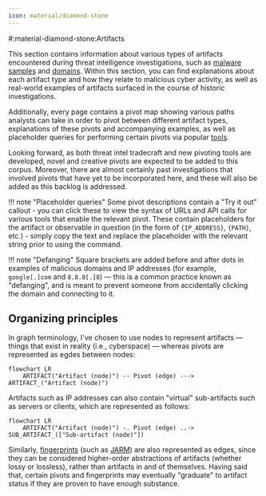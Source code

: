 ```yaml
---
icon: material/diamond-stone
---
```


#:material-diamond-stone:Artifacts

This section contains information about various types of artifacts encountered during threat intelligence investigations, such as [malware samples](/artifacts/sample) and [domains](/artifacts/domain). Within this section, you can find explanations about each artifact type and how they relate to malicious cyber activity, as well as real-world examples of artifacts surfaced in the course of historic investigations.

Additionally, every page contains a pivot map showing various paths analysts can take in order to pivot between different artifact types, explanations of these pivots and accompanying examples, as well as placeholder queries for performing certain pivots via popular [tools](/tools).

Looking forward, as both threat intel tradecraft and new pivoting tools are developed, novel and creative pivots are expected to be added to this corpus. Moreover, there are almost certainly past investigations that involved pivots that have yet to be incorporated here, and these will also be added as this backlog is addressed.

!!! note "Placeholder queries"
	Some pivot descriptions contain a "Try it out" callout - you can click these to view the syntax of URLs and API calls for various tools that enable the relevant pivot. These contain placeholders for the artifact or observable in question (in the form of `{IP_ADDRESS}`, `{PATH}`, etc.) - simply copy the text and replace the placeholder with the relevant string prior to using the command.

!!! note "Defanging"
	Square brackets are added before and after dots in examples of malicious domains and IP addresses (for example, `google[.]com` and `8.8.8[.]8`) — this is a common practice known as "defanging", and is meant to prevent someone from accidentally clicking the domain and connecting to it.

## Organizing principles
In graph terminology, I've chosen to use nodes to represent artifacts — things that exist in reality (i.e., cyberspace) — whereas pivots are represented as egdes between nodes:

```mermaid
flowchart LR
	ARTIFACT("Artifact (node)") -- Pivot (edge) ---> ARTIFACT_("Artifact (node)")
```

Artifacts such as IP addresses can also contain "virtual" sub-artifacts such as servers or clients, which are represented as follows:

```mermaid
flowchart LR
	ARTIFACT("Artifact (node)") -. Pivot (edge) ..-> SUB_ARTIFACT_(["Sub-artifact (node)"])
```

Similarly, [fingerprints](/fingerprints) (such as [JARM](/fingerprints#jarm-fingerprint)) are also represented as edges, since they can be considered higher-order abstractions of artifacts (whether lossy or lossless), rather than artifacts in and of themselves. Having said that, certain pivots and fingerprints may eventually "graduate" to artifact status if they are proven to have enough substance.

